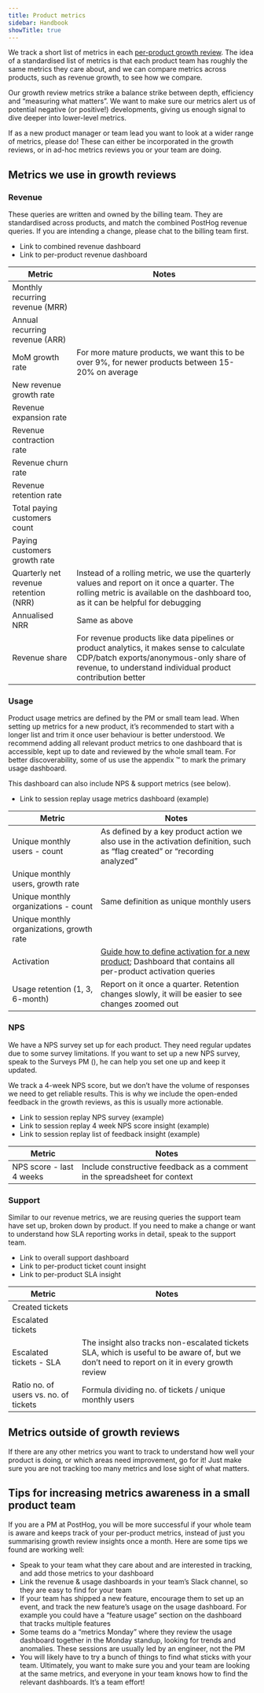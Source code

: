 ```yaml
---
title: Product metrics
sidebar: Handbook
showTitle: true
---
```


We track a short list of metrics in each [per-product growth review](/handbook/product/per-product-growth-reviews). The idea of a standardised list of metrics is that each product team has roughly the same metrics they care about, and we can compare metrics across products, such as revenue growth, to see how we compare.

Our growth review metrics strike a balance strike between depth, efficiency and “measuring what matters”. We want to make sure our metrics alert us of potential negative (or positive!) developments, giving us enough signal to dive deeper into lower-level metrics.

If as a new product manager or team lead you want to look at a wider range of metrics, please do! These can either be incorporated in the growth reviews, or in ad-hoc metrics reviews you or your team are doing.

## Metrics we use in growth reviews

### Revenue

These queries are written and owned by the billing team. They are standardised across products, and match the combined PostHog revenue queries. If you are intending a change, please chat to the billing team first.

- <PrivateLink url="https://us.posthog.com/project/2/dashboard/198672">Link to combined revenue dashboard</PrivateLink>
- <PrivateLink url="https://us.posthog.com/project/2/dashboard/215472">Link to per-product revenue dashboard</PrivateLink>

| Metric | Notes |
| --- | --- |
| Monthly recurring revenue (MRR) |  |
| Annual recurring revenue (ARR) |  |
| MoM growth rate | For more mature products, we want this to be over 9%, for newer products between 15-20% on average |
| New revenue growth rate |  |
| Revenue expansion rate  |  |
| Revenue contraction rate |  |
| Revenue churn rate |  |
| Revenue retention rate |  |
| Total paying customers count |  |
| Paying customers growth rate |  |
| Quarterly net revenue retention (NRR) | Instead of a rolling metric, we use the quarterly values and report on it once a quarter. The rolling metric is available on the dashboard too, as it can be helpful for debugging |
| Annualised NRR | Same as above |
| Revenue share | For revenue products like data pipelines or product analytics, it makes sense to calculate CDP/batch exports/anonymous-only share of revenue, to understand individual product contribution better |

### Usage

Product usage metrics are defined by the PM or small team lead. When setting up metrics for a new product, it’s recommended to start with a longer list and trim it once user behaviour is better understood. We recommend adding all relevant product metrics to one dashboard that is accessible, kept up to date and reviewed by the whole small team. For better discoverability, some of us use the appendix ™ to mark the primary usage dashboard.

This dashboard can also include NPS & support metrics (see below).

- <PrivateLink url="https://us.posthog.com/project/2/dashboard/26089">Link to session replay usage metrics dashboard (example)</PrivateLink>

| Metric | Notes |
| --- | --- |
| Unique monthly users - count | As defined by a key product action we also use in the activation definition, such as “flag created” or “recording analyzed” |
| Unique monthly users, growth rate |  |
| Unique monthly organizations - count | Same definition as unique monthly users |
| Unique monthly organizations, growth rate |  |
| Activation | [Guide how to define activation for a new product](/handbook/growth/growth-engineering/per-product-activation); <PrivateLink url="https://us.posthog.com/project/2/dashboard/130345">Dashboard that contains all per-product activation queries</PrivateLink> |
| Usage retention (1, 3, 6-month) | Report on it once a quarter. Retention changes slowly, it will be easier to see changes zoomed out |

### NPS

We have a NPS survey set up for each product. They need regular updates due to some survey limitations. If you want to set up a new NPS survey, speak to the Surveys PM (<TeamMember name="Cory Slater" photo />), he can help you set one up and keep it updated.

We track a 4-week NPS score, but we don’t have the volume of responses we need to get reliable results. This is why we include the open-ended feedback in the growth reviews, as this is usually more actionable.

- <PrivateLink url="https://us.posthog.com/project/2/surveys/018c8bb5-3b27-0000-5231-23807a63f324">Link to session replay NPS survey (example)</PrivateLink>
- <PrivateLink url="https://us.posthog.com/project/2/insights/JYAmNKUd?dashboard=26089&variables_override=%7B%7D">Link to session replay 4 week NPS score insight (example)</PrivateLink>
- <PrivateLink url="https://us.posthog.com/project/2/insights/rpDp8GoL?dashboard=26089&variables_override=%7B%7D">Link to session replay list of feedback insight (example)</PrivateLink>

| Metric | Notes |
| --- | --- |
| NPS score - last 4 weeks | Include constructive feedback as a comment in the spreadsheet for context |

### Support

Similar to our revenue metrics, we are reusing queries the support team have set up, broken down by product. If you need to make a change or want to understand how SLA reporting works in detail, speak to the support team.

- <PrivateLink url="https://us.posthog.com/project/2/dashboard/250270">Link to overall support dashboard</PrivateLink>
- <PrivateLink url="https://us.posthog.com/project/2/insights/h0jiEYgF">Link to per-product ticket count insight</PrivateLink>
- <PrivateLink url="https://us.posthog.com/project/2/insights/J6fRRkgO">Link to per-product SLA insight</PrivateLink>

| Metric | Notes |
| --- | --- |
| Created tickets |  |
| Escalated tickets |  |
| Escalated tickets - SLA | The insight also tracks non-escalated tickets SLA, which is useful to be aware of, but we don’t need to report on it in every growth review |
| Ratio no. of users vs. no. of tickets | Formula dividing no. of tickets / unique monthly users |

## Metrics outside of growth reviews

If there are any other metrics you want to track to understand how well your product is doing, or which areas need improvement, go for it! Just make sure you are not tracking too many metrics and lose sight of what matters.

## Tips for increasing metrics awareness in a small product team

If you are a PM at PostHog, you will be more successful if your whole team is aware and keeps track of your per-product metrics, instead of just you summarising growth review insights once a month. Here are some tips we found are working well:

- Speak to your team what they care about and are interested in tracking, and add those metrics to your dashboard
- Link the revenue & usage dashboards in your team’s Slack channel, so they are easy to find for your team
- If your team has shipped a new feature, encourage them to set up an event, and track the new feature’s usage on the usage dashboard. For example you could have a “feature usage” section on the dashboard that tracks multiple features
- Some teams do a “metrics Monday” where they review the usage dashboard together in the Monday standup, looking for trends and anomalies. These sessions are usually led by an engineer, not the PM
- You will likely have to try a bunch of things to find what sticks with your team. Ultimately, you want to make sure you and your team are looking at the same metrics, and everyone in your team knows how to find the relevant dashboards. It’s a team effort!